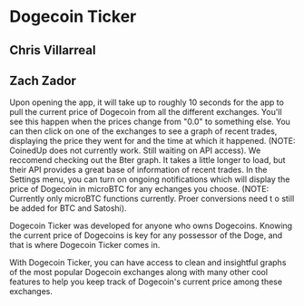 # Dogecoin Ticker

## Chris Villarreal
## Zach Zador

Upon opening the app, it will take up to roughly 10 seconds for the app to pull the current price of Dogecoin from all the different exchanges. You'll see this happen when the prices change from "0.0" to something else. You can then click on one of the exchanges to see a graph of recent trades, displaying the price they went for and the time at which it happened. (NOTE: CoinedUp does not currently work. Still waiting on API access). We reccomend checking out the Bter graph. It takes a little longer to load, but their API provides a great base of information of recent trades. In the Settings menu, you can turn on ongoing notifications which will display the price of Dogecoin in microBTC for any echanges you choose. (NOTE: Currently only microBTC functions currently. Proer conversions need t o still be added for BTC and Satoshi).


Dogecoin Ticker was developed for anyone who owns Dogecoins. Knowing the current price of Dogecoins is key for any possessor of the Doge, and that is where Dogecoin Ticker comes in.


With Dogecoin Ticker, you can have access to clean and insightful graphs of the most popular Dogecoin exchanges along with many other cool features to help you keep track of Dogecoin's current price among these exchanges. 
